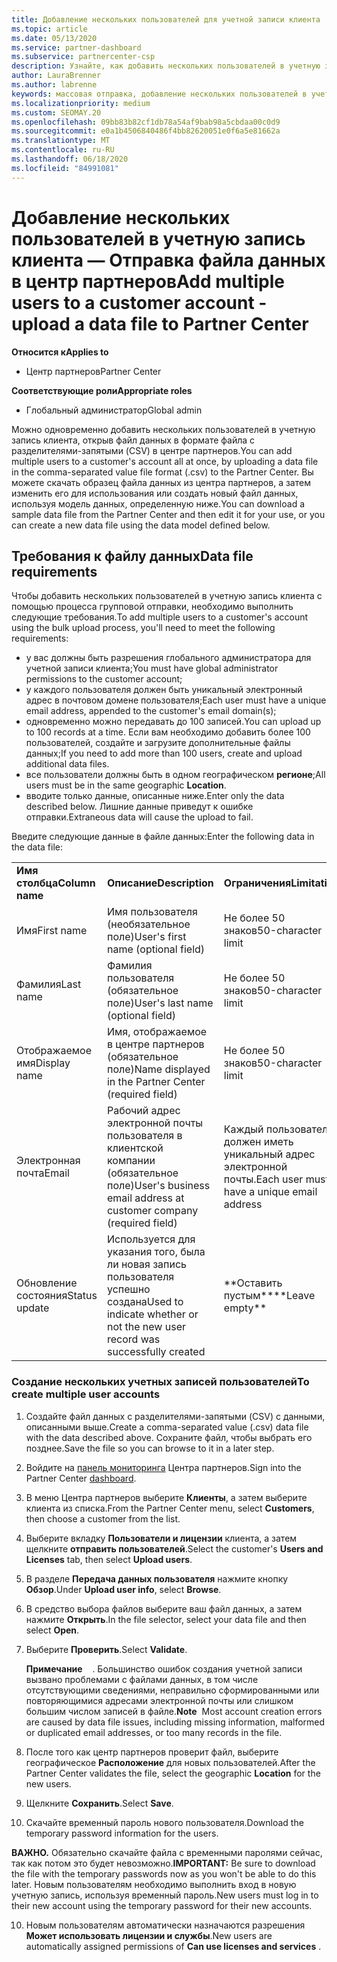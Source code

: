 ```yaml
---
title: Добавление нескольких пользователей для учетной записи клиента
ms.topic: article
ms.date: 05/13/2020
ms.service: partner-dashboard
ms.subservice: partnercenter-csp
description: Узнайте, как добавить нескольких пользователей в учетную запись клиента одновременно. Отправьте файл данных в центр партнеров, используя формат файла значений с разделителями-запятыми (CSV).
author: LauraBrenner
ms.author: labrenne
keywords: массовая отправка, добавление нескольких пользователей в учетную запись клиента, добавление пользователей клиента, массовая отправка пользователей клиента, учетная запись клиента, пользователи клиента, пользователи
ms.localizationpriority: medium
ms.custom: SEOMAY.20
ms.openlocfilehash: 09bb83b82cf1db78a54af9bab98a5cbdaa00c0d9
ms.sourcegitcommit: e0a1b4506840486f4bb82620051e0f6a5e81662a
ms.translationtype: MT
ms.contentlocale: ru-RU
ms.lasthandoff: 06/18/2020
ms.locfileid: "84991081"
---
```

# <a name="add-multiple-users-to-a-customer-account---upload-a-data-file-to-partner-center"></a><span data-ttu-id="a2fa5-105">Добавление нескольких пользователей в учетную запись клиента — Отправка файла данных в центр партнеров</span><span class="sxs-lookup"><span data-stu-id="a2fa5-105">Add multiple users to a customer account - upload a data file to Partner Center</span></span>

<span data-ttu-id="a2fa5-106">**Относится к**</span><span class="sxs-lookup"><span data-stu-id="a2fa5-106">**Applies to**</span></span>

- <span data-ttu-id="a2fa5-107">Центр партнеров</span><span class="sxs-lookup"><span data-stu-id="a2fa5-107">Partner Center</span></span>

<span data-ttu-id="a2fa5-108">**Соответствующие роли**</span><span class="sxs-lookup"><span data-stu-id="a2fa5-108">**Appropriate roles**</span></span>

- <span data-ttu-id="a2fa5-109">Глобальный администратор</span><span class="sxs-lookup"><span data-stu-id="a2fa5-109">Global admin</span></span>

<span data-ttu-id="a2fa5-110">Можно одновременно добавить нескольких пользователей в учетную запись клиента, открыв файл данных в формате файла с разделителями-запятыми (CSV) в центре партнеров.</span><span class="sxs-lookup"><span data-stu-id="a2fa5-110">You can add multiple users to a customer's account all at once, by uploading a data file in the comma-separated value file format (.csv) to the Partner Center.</span></span> <span data-ttu-id="a2fa5-111">Вы можете скачать образец файла данных из центра партнеров, а затем изменить его для использования или создать новый файл данных, используя модель данных, определенную ниже.</span><span class="sxs-lookup"><span data-stu-id="a2fa5-111">You can download a sample data file from the Partner Center and then edit it for your use, or you can create a new data file using the data model defined below.</span></span>

## <a name="data-file-requirements"></a><a href="" id="creatingtheimportcsvfile"></a><span data-ttu-id="a2fa5-112">Требования к файлу данных</span><span class="sxs-lookup"><span data-stu-id="a2fa5-112">Data file requirements</span></span>

<span data-ttu-id="a2fa5-113">Чтобы добавить нескольких пользователей в учетную запись клиента с помощью процесса групповой отправки, необходимо выполнить следующие требования.</span><span class="sxs-lookup"><span data-stu-id="a2fa5-113">To add multiple users to a customer's account using the bulk upload process, you'll need to meet the following requirements:</span></span>

- <span data-ttu-id="a2fa5-114">у вас должны быть разрешения глобального администратора для учетной записи клиента;</span><span class="sxs-lookup"><span data-stu-id="a2fa5-114">You must have global administrator permissions to the customer account;</span></span>
- <span data-ttu-id="a2fa5-115">у каждого пользователя должен быть уникальный электронный адрес в почтовом домене пользователя;</span><span class="sxs-lookup"><span data-stu-id="a2fa5-115">Each user must have a unique email address, appended to the customer's email domain(s);</span></span>
- <span data-ttu-id="a2fa5-116">одновременно можно передавать до 100 записей.</span><span class="sxs-lookup"><span data-stu-id="a2fa5-116">You can upload up to 100 records at a time.</span></span> <span data-ttu-id="a2fa5-117">Если вам необходимо добавить более 100 пользователей, создайте и загрузите дополнительные файлы данных;</span><span class="sxs-lookup"><span data-stu-id="a2fa5-117">If you need to add more than 100 users, create and upload additional data files.</span></span>
- <span data-ttu-id="a2fa5-118">все пользователи должны быть в одном географическом **регионе**;</span><span class="sxs-lookup"><span data-stu-id="a2fa5-118">All users must be in the same geographic **Location**.</span></span>
- <span data-ttu-id="a2fa5-119">вводите только данные, описанные ниже.</span><span class="sxs-lookup"><span data-stu-id="a2fa5-119">Enter only the data described below.</span></span> <span data-ttu-id="a2fa5-120">Лишние данные приведут к ошибке отправки.</span><span class="sxs-lookup"><span data-stu-id="a2fa5-120">Extraneous data will cause the upload to fail.</span></span>

<span data-ttu-id="a2fa5-121">Введите следующие данные в файле данных:</span><span class="sxs-lookup"><span data-stu-id="a2fa5-121">Enter the following data in the data file:</span></span>

|                 |                                                                              |                                            |
|-----------------|------------------------------------------------------------------------------|--------------------------------------------|
| <span data-ttu-id="a2fa5-122">**Имя столбца**</span><span class="sxs-lookup"><span data-stu-id="a2fa5-122">**Column name**</span></span> | <span data-ttu-id="a2fa5-123">**Описание**</span><span class="sxs-lookup"><span data-stu-id="a2fa5-123">**Description**</span></span>                                                              | <span data-ttu-id="a2fa5-124">**Ограничения**</span><span class="sxs-lookup"><span data-stu-id="a2fa5-124">**Limitation**</span></span>                             |
| <span data-ttu-id="a2fa5-125">Имя</span><span class="sxs-lookup"><span data-stu-id="a2fa5-125">First name</span></span>      | <span data-ttu-id="a2fa5-126">Имя пользователя (необязательное поле)</span><span class="sxs-lookup"><span data-stu-id="a2fa5-126">User's first name (optional field)</span></span>                                           | <span data-ttu-id="a2fa5-127">Не более 50 знаков</span><span class="sxs-lookup"><span data-stu-id="a2fa5-127">50-character limit</span></span>                         |
| <span data-ttu-id="a2fa5-128">Фамилия</span><span class="sxs-lookup"><span data-stu-id="a2fa5-128">Last name</span></span>       | <span data-ttu-id="a2fa5-129">Фамилия пользователя (обязательное поле)</span><span class="sxs-lookup"><span data-stu-id="a2fa5-129">User's last name (optional field)</span></span>                                            | <span data-ttu-id="a2fa5-130">Не более 50 знаков</span><span class="sxs-lookup"><span data-stu-id="a2fa5-130">50-character limit</span></span>                         |
| <span data-ttu-id="a2fa5-131">Отображаемое имя</span><span class="sxs-lookup"><span data-stu-id="a2fa5-131">Display name</span></span>    | <span data-ttu-id="a2fa5-132">Имя, отображаемое в центре партнеров (обязательное поле)</span><span class="sxs-lookup"><span data-stu-id="a2fa5-132">Name displayed in the Partner Center (required field)</span></span>                            | <span data-ttu-id="a2fa5-133">Не более 50 знаков</span><span class="sxs-lookup"><span data-stu-id="a2fa5-133">50-character limit</span></span>                         |
| <span data-ttu-id="a2fa5-134">Электронная почта</span><span class="sxs-lookup"><span data-stu-id="a2fa5-134">Email</span></span>           | <span data-ttu-id="a2fa5-135">Рабочий адрес электронной почты пользователя в клиентской компании (обязательное поле)</span><span class="sxs-lookup"><span data-stu-id="a2fa5-135">User's business email address at customer company (required field)</span></span>           | <span data-ttu-id="a2fa5-136">Каждый пользователь должен иметь уникальный адрес электронной почты.</span><span class="sxs-lookup"><span data-stu-id="a2fa5-136">Each user must have a unique email address</span></span> |
| <span data-ttu-id="a2fa5-137">Обновление состояния</span><span class="sxs-lookup"><span data-stu-id="a2fa5-137">Status update</span></span>   | <span data-ttu-id="a2fa5-138">Используется для указания того, была ли новая запись пользователя успешно создана</span><span class="sxs-lookup"><span data-stu-id="a2fa5-138">Used to indicate whether or not the new user record was successfully created</span></span> | <span data-ttu-id="a2fa5-139">\*\*Оставить пустым\*\*</span><span class="sxs-lookup"><span data-stu-id="a2fa5-139">\*\*Leave empty\*\*</span></span>                        |

### <a name="to-create-multiple-user-accounts"></a><a href="" id="createmultipleuseraccounts"></a><span data-ttu-id="a2fa5-140">Создание нескольких учетных записей пользователей</span><span class="sxs-lookup"><span data-stu-id="a2fa5-140">To create multiple user accounts</span></span>

<a href="" id="creatingtheaccounts"></a>

1. <span data-ttu-id="a2fa5-141">Создайте файл данных с разделителями-запятыми (CSV) с данными, описанными выше.</span><span class="sxs-lookup"><span data-stu-id="a2fa5-141">Create a comma-separated value (.csv) data file with the data described above.</span></span> <span data-ttu-id="a2fa5-142">Сохраните файл, чтобы выбрать его позднее.</span><span class="sxs-lookup"><span data-stu-id="a2fa5-142">Save the file so you can browse to it in a later step.</span></span>

2. <span data-ttu-id="a2fa5-143">Войдите на [панель мониторинга](https://partner.microsoft.com/dashboard) Центра партнеров.</span><span class="sxs-lookup"><span data-stu-id="a2fa5-143">Sign into the Partner Center [dashboard](https://partner.microsoft.com/dashboard).</span></span>

3. <span data-ttu-id="a2fa5-144">В меню Центра партнеров выберите **Клиенты**, а затем выберите клиента из списка.</span><span class="sxs-lookup"><span data-stu-id="a2fa5-144">From the Partner Center menu, select **Customers**, then choose a customer from the list.</span></span>

4. <span data-ttu-id="a2fa5-145">Выберите вкладку **Пользователи и лицензии** клиента, а затем щелкните **отправить пользователей**.</span><span class="sxs-lookup"><span data-stu-id="a2fa5-145">Select the customer's **Users and Licenses** tab, then select **Upload users**.</span></span>

5. <span data-ttu-id="a2fa5-146">В разделе **Передача данных пользователя** нажмите кнопку **Обзор**.</span><span class="sxs-lookup"><span data-stu-id="a2fa5-146">Under **Upload user info**, select **Browse**.</span></span>

6. <span data-ttu-id="a2fa5-147">В средство выбора файлов выберите ваш файл данных, а затем нажмите **Открыть**.</span><span class="sxs-lookup"><span data-stu-id="a2fa5-147">In the file selector, select your data file and then select **Open**.</span></span>

7. <span data-ttu-id="a2fa5-148">Выберите **Проверить**.</span><span class="sxs-lookup"><span data-stu-id="a2fa5-148">Select **Validate**.</span></span>

    <span data-ttu-id="a2fa5-149">**Примечание**    . Большинство ошибок создания учетной записи вызвано проблемами с файлами данных, в том числе отсутствующими сведениями, неправильно сформированными или повторяющимися адресами электронной почты или слишком большим числом записей в файле.</span><span class="sxs-lookup"><span data-stu-id="a2fa5-149">**Note**  Most account creation errors are caused by data file issues, including missing information, malformed or duplicated email addresses, or too many records in the file.</span></span>

8. <span data-ttu-id="a2fa5-150">После того как центр партнеров проверит файл, выберите географическое **Расположение** для новых пользователей.</span><span class="sxs-lookup"><span data-stu-id="a2fa5-150">After the Partner Center validates the file, select the geographic **Location** for the new users.</span></span>
9. <span data-ttu-id="a2fa5-151">Щелкните **Сохранить**.</span><span class="sxs-lookup"><span data-stu-id="a2fa5-151">Select **Save**.</span></span>
10. <span data-ttu-id="a2fa5-152">Скачайте временный пароль нового пользователя.</span><span class="sxs-lookup"><span data-stu-id="a2fa5-152">Download the temporary password information for the users.</span></span>

<span data-ttu-id="a2fa5-153">**ВАЖНО.** Обязательно скачайте файла с временными паролями сейчас, так как потом это будет невозможно.</span><span class="sxs-lookup"><span data-stu-id="a2fa5-153">**IMPORTANT:** Be sure to download the file with the temporary passwords now as you won't be able to do this later.</span></span> <span data-ttu-id="a2fa5-154">Новым пользователям необходимо выполнить вход в новую учетную запись, используя временный пароль.</span><span class="sxs-lookup"><span data-stu-id="a2fa5-154">New users must log in to their new account using the temporary password for their new accounts.</span></span>

10. <span data-ttu-id="a2fa5-155">Новым пользователям автоматически назначаются разрешения **Может использовать лицензии и службы**.</span><span class="sxs-lookup"><span data-stu-id="a2fa5-155">New users are automatically assigned permissions of **Can use licenses and services** .</span></span> 

 

 




